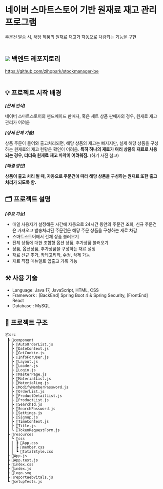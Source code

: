 # 네이버 스마트스토어 기반 원재료 재고 관리 프로그램
주문건 발송 시, 해당 제품의 원재료 재고가 자동으로 차감되는 기능을 구현
<br /><br />
## <img src="https://img.shields.io/badge/springboot-6DB33F?style=for-the-badge&logo=springboot&logoColor=white"> 백엔드 레포지토리
https://github.com/zihopark/stockmanager-be
<br /><br />

## 💡 프로젝트 시작 배경

***[문제 인식]*** 

네이버 스마트스토어의 핸드메이드 판매자, 혹은 세트 상품 판매자의 경우, 원재료 재고 관리가 어려움

***[상세 문제 기술]*** 

상품 주문이 들어와 출고처리되면, 해당 상품의 재고는 빠지지만, 실제 해당 상품을 구성하는 원재료의 재고 현황은 확인이 어려움. 
**특히 하나의 재료가 여러 상품의 재료로 사용되는 경우, 더더욱 원재료 재고 파악이 어려워짐.** (하기 사진 참고)

***[해결 방안]***

**상품이 출고 처리 될 때, 자동으로 주문건에 따라 해당 상품을 구성하는 원재료 또한 출고 처리가 되도록 함.**

## 🗂️ 프로젝트 설명

***[주요 기능]***

- 매일 사용자가 설정해둔 시간에 자동으로 24시간 동안의 주문건 조회, 신규 주문건은 가져오고 발송처리된 주문건은 해당 주문 상품을 구성하는 재료 차감
- 스마트스토어에서 전체 상품 불러오기
- 전체 상품에 대한 조합형 옵션 상품, 추가상품 불러오기
- 상품, 옵션상품, 추가상품을 구성하는 재료 설정
- 재료 신규 추가, 카테고리화, 수정, 삭제 가능
- 재료 직접 매뉴얼로 입출고 기록 기능


## ⚒️ **사용 기술**

- Language: Java 17, JavaScript, HTML, CSS
- Framework : [BackEnd] Spring Boot 4 & Spring Security, [FrontEnd] React
- Database : MySQL


## 📜 **프로젝트 구조** 
```plaintext
📦src
 ┣ 📂component
 ┃ ┣ 📜AutoOrderList.js
 ┃ ┣ 📜DateContext.js
 ┃ ┣ 📜GetCookie.js
 ┃ ┣ 📜InfoForUser.js
 ┃ ┣ 📜Layout.js
 ┃ ┣ 📜Loader.js
 ┃ ┣ 📜Login.js
 ┃ ┣ 📜MasterPage.js
 ┃ ┣ 📜MaterialList.js
 ┃ ┣ 📜MaterialLog.js
 ┃ ┣ 📜ModifyMemberPassword.js
 ┃ ┣ 📜OrderList.js
 ┃ ┣ 📜ProductDetailList.js
 ┃ ┣ 📜ProductList.js
 ┃ ┣ 📜SearchId.js
 ┃ ┣ 📜SearchPassword.js
 ┃ ┣ 📜Settings.js
 ┃ ┣ 📜Signup.js
 ┃ ┣ 📜TimeContext.js
 ┃ ┣ 📜Title.js
 ┃ ┗ 📜TokenRequestForm.js
 ┣ 📂resources
 ┃ ┗ 📂css
 ┃ ┃ ┣ 📜App.css
 ┃ ┃ ┣ 📜member.css
 ┃ ┃ ┗ 📜totalStyle.css
 ┣ 📜App.js
 ┣ 📜App.test.js
 ┣ 📜index.css
 ┣ 📜index.js
 ┣ 📜logo.svg
 ┣ 📜reportWebVitals.js
 ┗ 📜setupTests.js
```
